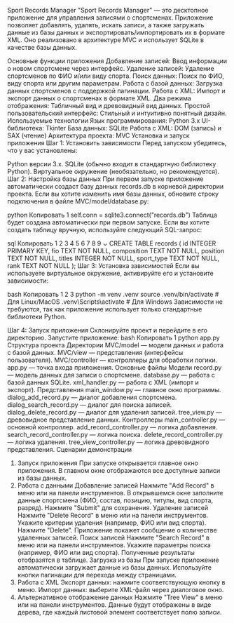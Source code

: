 Sport Records Manager
"Sport Records Manager" — это десктопное приложение для управления записями о спортсменах. Приложение позволяет добавлять, удалять, искать записи, а также загружать данные из базы данных и экспортировать/импортировать их в формате XML. Оно реализовано в архитектуре MVC и использует SQLite в качестве базы данных.

Основные функции приложения
Добавление записей: Ввод информации о новом спортсмене через интерфейс.
Удаление записей: Удаление спортсменов по ФИО и/или виду спорта.
Поиск данных: Поиск по ФИО, виду спорта или другим параметрам.
Работа с базой данных: Загрузка данных спортсменов с поддержкой пагинации.
Работа с XML: Импорт и экспорт данных о спортсменах в формате XML.
Два режима отображения: Табличный вид и древовидный вид данных.
Простой пользовательский интерфейс: Стильный и интуитивно понятный дизайн.
Используемые технологии
Язык программирования: Python 3.x
UI-библиотека: Tkinter
База данных: SQLite
Работа с XML: DOM (запись) и SAX (чтение)
Архитектура проекта: MVC
Установка и запуск приложения
Шаг 1: Установить зависимости
Перед запуском убедитесь, что у вас установлены:

Python версии 3.x.
SQLite (обычно входит в стандартную библиотеку Python).
Виртуальное окружение (необязательно, но рекомендуется).
Шаг 2: Настройка базы данных
При первом запуске приложение автоматически создаст базу данных records.db в корневой директории проекта. Если вы хотите изменить имя базы данных, обновите строку подключения в файле MVC/model/database.py:

python
Копировать
1
self.conn = sqlite3.connect("records.db")
Таблица будет создана автоматически при первом запуске. Если вы хотите создать таблицу вручную, используйте следующий SQL-запрос:

sql
Копировать
1
2
3
4
5
6
7
8
9
⌄
CREATE TABLE records (
    id INTEGER PRIMARY KEY,
    fio TEXT NOT NULL,
    composition TEXT NOT NULL,
    position TEXT NOT NULL,
    titles INTEGER NOT NULL,
    sport_type TEXT NOT NULL,
    rank TEXT NOT NULL
);
Шаг 3: Установка зависимостей
Если вы используете виртуальное окружение, активируйте его и установите зависимости:

bash
Копировать
1
2
3
python -m venv .venv
source .venv/bin/activate  # Для Linux/MacOS
.venv\Scripts\activate     # Для Windows
Зависимости не требуются, так как приложение использует только стандартные библиотеки Python.

Шаг 4: Запуск приложения
Склонируйте проект и перейдите в его директорию.
Запустите приложение:
bash
Копировать
1
python app.py
Структура проекта
Директории
MVC/model — модели данных и работа с базой данных.
MVC/view — представления (интерфейсы пользователя).
MVC/controller — контроллеры для обработки логики.
app.py — точка входа приложения.
Основные файлы
Модели
record.py — модель данных для записи о спортсмене.
database.py — работа с базой данных SQLite.
xml_handler.py — работа с XML (импорт и экспорт).
Представления
main_window.py — главное окно программы.
dialog_add_record.py — диалог добавления спортсмена.
dialog_search_record.py — диалог для поиска записей.
dialog_delete_record.py — диалог для удаления записей.
tree_view.py — древовидное представление данных.
Контроллеры
main_controller.py — основной контроллер.
add_record_controller.py — логика добавления.
search_record_controller.py — логика поиска.
delete_record_controller.py — логика удаления.
tree_view_controller.py — логика древовидного представления.
Сценарии демонстрации
1. Запуск приложения
При запуске открывается главное окно приложения.
В главном окне отображаются все доступные записи из базы данных.
2. Работа с данными
Добавление записей
Нажмите "Add Record" в меню или на панели инструментов.
В открывшемся окне заполните данные спортсмена (ФИО, состав, позицию, титулы, вид спорта, разряд).
Нажмите "Submit" для сохранения.
Удаление записей
Нажмите "Delete Record" в меню или на панели инструментов.
Укажите критерии удаления (например, ФИО или вид спорта).
Нажмите "Delete". Приложение покажет сообщение о количестве удаленных записей.
Поиск записей
Нажмите "Search Record" в меню или на панели инструментов.
Укажите параметры поиска (например, ФИО или вид спорта).
Полученные результаты отобразятся в таблице.
Загрузка из базы
При запуске приложение автоматически загружает данные из базы данных.
Используйте кнопки пагинации для перехода между страницами.
3. Работа с XML
Экспорт данных: нажмите соответствующую кнопку в меню.
Импорт данных: выберите XML-файл через диалоговое окно.
4. Альтернативное отображение данных
Нажмите "Tree View" в меню или на панели инструментов.
Данные будут отображены в виде дерева, где каждый листовой элемент соответствует полю записи.
